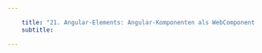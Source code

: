```yaml
---

    title: "21. Angular-Elements: Angular-Komponenten als WebComponent bereitstellen"
    subtitle: 

---
```

